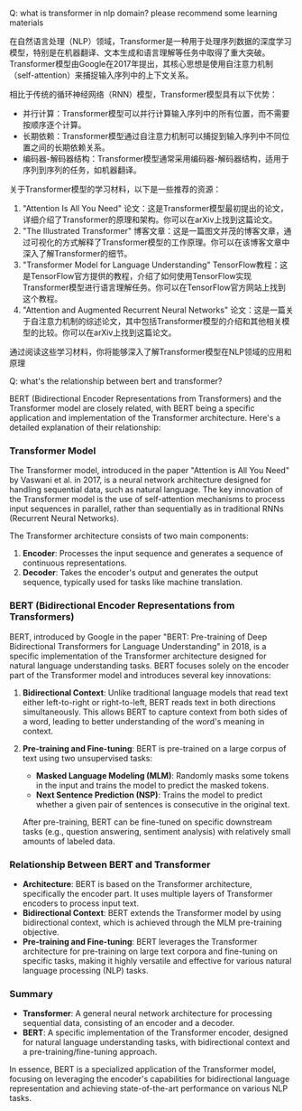 Q: what is transformer in nlp domain? please recommend some learning materials

在自然语言处理（NLP）领域，Transformer是一种用于处理序列数据的深度学习模型，特别是在机器翻译、文本生成和语言理解等任务中取得了重大突破。Transformer模型由Google在2017年提出，其核心思想是使用自注意力机制（self-attention）来捕捉输入序列中的上下文关系。

相比于传统的循环神经网络（RNN）模型，Transformer模型具有以下优势：
- 并行计算：Transformer模型可以并行计算输入序列中的所有位置，而不需要按顺序逐个计算。
- 长期依赖：Transformer模型通过自注意力机制可以捕捉到输入序列中不同位置之间的长期依赖关系。
- 编码器-解码器结构：Transformer模型通常采用编码器-解码器结构，适用于序列到序列的任务，如机器翻译。

关于Transformer模型的学习材料，以下是一些推荐的资源：
1. "Attention Is All You Need" 论文：这是Transformer模型最初提出的论文，详细介绍了Transformer的原理和架构。你可以在arXiv上找到这篇论文。
2. "The Illustrated Transformer" 博客文章：这是一篇图文并茂的博客文章，通过可视化的方式解释了Transformer模型的工作原理。你可以在该博客文章中深入了解Transformer的细节。
3. "Transformer Model for Language Understanding" TensorFlow教程：这是TensorFlow官方提供的教程，介绍了如何使用TensorFlow实现Transformer模型进行语言理解任务。你可以在TensorFlow官方网站上找到这个教程。
4. "Attention and Augmented Recurrent Neural Networks" 论文：这是一篇关于自注意力机制的综述论文，其中包括Transformer模型的介绍和其他相关模型的比较。你可以在arXiv上找到这篇论文。

通过阅读这些学习材料，你将能够深入了解Transformer模型在NLP领域的应用和原理

Q: what's the relationship between bert and transformer?

BERT (Bidirectional Encoder Representations from Transformers) and the Transformer model are closely related, with BERT being a specific application and implementation of the Transformer architecture. Here's a detailed explanation of their relationship:

### Transformer Model

The Transformer model, introduced in the paper "Attention is All You Need" by Vaswani et al. in 2017, is a neural network architecture designed for handling sequential data, such as natural language. The key innovation of the Transformer model is the use of self-attention mechanisms to process input sequences in parallel, rather than sequentially as in traditional RNNs (Recurrent Neural Networks).

The Transformer architecture consists of two main components:
1. **Encoder**: Processes the input sequence and generates a sequence of continuous representations.
2. **Decoder**: Takes the encoder's output and generates the output sequence, typically used for tasks like machine translation.

### BERT (Bidirectional Encoder Representations from Transformers)

BERT, introduced by Google in the paper "BERT: Pre-training of Deep Bidirectional Transformers for Language Understanding" in 2018, is a specific implementation of the Transformer architecture designed for natural language understanding tasks. BERT focuses solely on the encoder part of the Transformer model and introduces several key innovations:

1. **Bidirectional Context**: Unlike traditional language models that read text either left-to-right or right-to-left, BERT reads text in both directions simultaneously. This allows BERT to capture context from both sides of a word, leading to better understanding of the word's meaning in context.

2. **Pre-training and Fine-tuning**: BERT is pre-trained on a large corpus of text using two unsupervised tasks:
   - **Masked Language Modeling (MLM)**: Randomly masks some tokens in the input and trains the model to predict the masked tokens.
   - **Next Sentence Prediction (NSP)**: Trains the model to predict whether a given pair of sentences is consecutive in the original text.
   
   After pre-training, BERT can be fine-tuned on specific downstream tasks (e.g., question answering, sentiment analysis) with relatively small amounts of labeled data.

### Relationship Between BERT and Transformer

- **Architecture**: BERT is based on the Transformer architecture, specifically the encoder part. It uses multiple layers of Transformer encoders to process input text.
- **Bidirectional Context**: BERT extends the Transformer model by using bidirectional context, which is achieved through the MLM pre-training objective.
- **Pre-training and Fine-tuning**: BERT leverages the Transformer architecture for pre-training on large text corpora and fine-tuning on specific tasks, making it highly versatile and effective for various natural language processing (NLP) tasks.

### Summary

- **Transformer**: A general neural network architecture for processing sequential data, consisting of an encoder and a decoder.
- **BERT**: A specific implementation of the Transformer encoder, designed for natural language understanding tasks, with bidirectional context and a pre-training/fine-tuning approach.

In essence, BERT is a specialized application of the Transformer model, focusing on leveraging the encoder's capabilities for bidirectional language representation and achieving state-of-the-art performance on various NLP tasks.